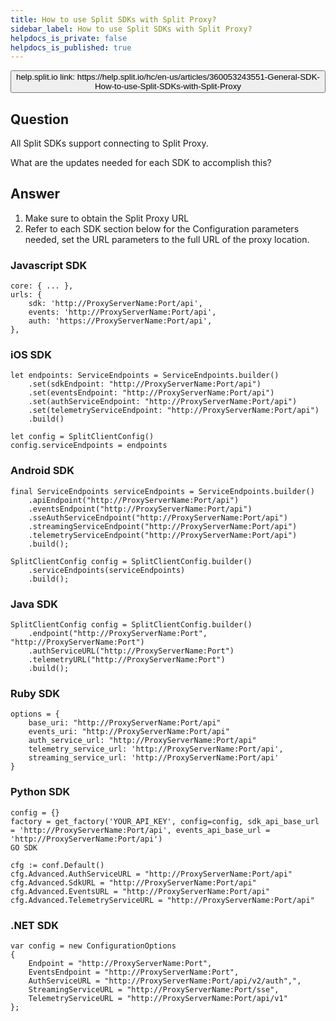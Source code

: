 ```yaml
---
title: How to use Split SDKs with Split Proxy?
sidebar_label: How to use Split SDKs with Split Proxy?
helpdocs_is_private: false
helpdocs_is_published: true
---
```


<p>
  <button style={{borderRadius:'8px', border:'1px', fontFamily:'Courier New', fontWeight:'800', textAlign:'left'}}> help.split.io link: https://help.split.io/hc/en-us/articles/360053243551-General-SDK-How-to-use-Split-SDKs-with-Split-Proxy </button>
</p>

## Question

All Split SDKs support connecting to Split Proxy.

What are the updates needed for each SDK to accomplish this?
 
## Answer

1. Make sure to obtain the Split Proxy URL 
2. Refer to each SDK section below for the Configuration parameters needed, set the URL parameters to the full URL of the proxy location.

### Javascript SDK
```
core: { ... },
urls: {
    sdk: 'http://ProxyServerName:Port/api',
    events: 'http://ProxyServerName:Port/api',
    auth: 'https://ProxyServerName:Port/api',
},
```

### iOS SDK
```
let endpoints: ServiceEndpoints = ServiceEndpoints.builder()
    .set(sdkEndpoint: "http://ProxyServerName:Port/api")
    .set(eventsEndpoint: "http://ProxyServerName:Port/api")
    .set(authServiceEndpoint: "http://ProxyServerName:Port/api")
    .set(telemetryServiceEndpoint: "http://ProxyServerName:Port/api")
    .build()

let config = SplitClientConfig()
config.serviceEndpoints = endpoints
```

### Android SDK
```
final ServiceEndpoints serviceEndpoints = ServiceEndpoints.builder()
    .apiEndpoint("http://ProxyServerName:Port/api")
    .eventsEndpoint("http://ProxyServerName:Port/api")
    .sseAuthServiceEndpoint("http://ProxyServerName:Port/api")
    .streamingServiceEndpoint("http://ProxyServerName:Port/api")
    .telemetryServiceEndpoint("http://ProxyServerName:Port/api")
    .build();

SplitClientConfig config = SplitClientConfig.builder()
    .serviceEndpoints(serviceEndpoints)
    .build();
```

### Java SDK
```
SplitClientConfig config = SplitClientConfig.builder()
    .endpoint("http://ProxyServerName:Port", "http://ProxyServerName:Port")
    .authServiceURL("http://ProxyServerName:Port")
    .telemetryURL("http://ProxyServerName:Port")
    .build();
```

### Ruby SDK
```
options = {
    base_uri: "http://ProxyServerName:Port/api"
    events_uri: "http://ProxyServerName:Port/api"
    auth_service_url: "http://ProxyServerName:Port/api"
    telemetry_service_url: 'http://ProxyServerName:Port/api',
    streaming_service_url: 'http://ProxyServerName:Port/api'
}
```

### Python SDK
```
config = {}
factory = get_factory('YOUR_API_KEY', config=config, sdk_api_base_url = 'http://ProxyServerName:Port/api', events_api_base_url = 'http://ProxyServerName:Port/api')
GO SDK

cfg := conf.Default()
cfg.Advanced.AuthServiceURL = "http://ProxyServerName:Port/api"
cfg.Advanced.SdkURL = "http://ProxyServerName:Port/api"
cfg.Advanced.EventsURL = "http://ProxyServerName:Port/api"
cfg.Advanced.TelemetryServiceURL = "http://ProxyServerName:Port/api"
```

### .NET SDK
```
var config = new ConfigurationOptions
{
    Endpoint = "http://ProxyServerName:Port",
    EventsEndpoint = "http://ProxyServerName:Port",
    AuthServiceURL = "http://ProxyServerName:Port/api/v2/auth",",
    StreamingServiceURL = "http://ProxyServerName:Port/sse",
    TelemetryServiceURL = "http://ProxyServerName:Port/api/v1"
};
```